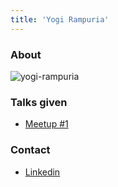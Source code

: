```yaml
---
title: 'Yogi Rampuria'
---
```


### About

![yogi-rampuria](/images/speakers/yogi-rampuria.jpeg)

### Talks given

- [Meetup #1](/meetups/1)

### Contact

- [Linkedin](https://www.linkedin.com/in/yogi/)
